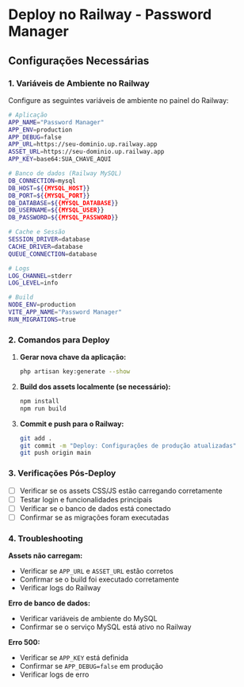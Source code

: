 # Deploy no Railway - Password Manager

## Configurações Necessárias

### 1. Variáveis de Ambiente no Railway

Configure as seguintes variáveis de ambiente no painel do Railway:

```bash
# Aplicação
APP_NAME="Password Manager"
APP_ENV=production
APP_DEBUG=false
APP_URL=https://seu-dominio.up.railway.app
ASSET_URL=https://seu-dominio.up.railway.app
APP_KEY=base64:SUA_CHAVE_AQUI

# Banco de dados (Railway MySQL)
DB_CONNECTION=mysql
DB_HOST=${{MYSQL_HOST}}
DB_PORT=${{MYSQL_PORT}}
DB_DATABASE=${{MYSQL_DATABASE}}
DB_USERNAME=${{MYSQL_USER}}
DB_PASSWORD=${{MYSQL_PASSWORD}}

# Cache e Sessão
SESSION_DRIVER=database
CACHE_DRIVER=database
QUEUE_CONNECTION=database

# Logs
LOG_CHANNEL=stderr
LOG_LEVEL=info

# Build
NODE_ENV=production
VITE_APP_NAME="Password Manager"
RUN_MIGRATIONS=true
```

### 2. Comandos para Deploy

1. **Gerar nova chave da aplicação:**
   ```bash
   php artisan key:generate --show
   ```

2. **Build dos assets localmente (se necessário):**
   ```bash
   npm install
   npm run build
   ```

3. **Commit e push para o Railway:**
   ```bash
   git add .
   git commit -m "Deploy: Configurações de produção atualizadas"
   git push origin main
   ```

### 3. Verificações Pós-Deploy

- [ ] Verificar se os assets CSS/JS estão carregando corretamente
- [ ] Testar login e funcionalidades principais
- [ ] Verificar se o banco de dados está conectado
- [ ] Confirmar se as migrações foram executadas

### 4. Troubleshooting

**Assets não carregam:**
- Verificar se `APP_URL` e `ASSET_URL` estão corretos
- Confirmar se o build foi executado corretamente
- Verificar logs do Railway

**Erro de banco de dados:**
- Verificar variáveis de ambiente do MySQL
- Confirmar se o serviço MySQL está ativo no Railway

**Erro 500:**
- Verificar se `APP_KEY` está definida
- Confirmar se `APP_DEBUG=false` em produção
- Verificar logs de erro